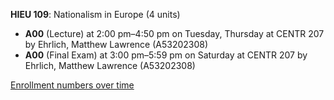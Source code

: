 **HIEU 109**: Nationalism in Europe (4 units)

- **A00** (Lecture) at 2:00 pm–4:50 pm on Tuesday, Thursday at CENTR 207 by Ehrlich, Matthew Lawrence (A53202308)
- **A00** (Final Exam) at 3:00 pm–5:59 pm on Saturday at CENTR 207 by Ehrlich, Matthew Lawrence (A53202308)

[Enrollment numbers over time](./HIEU109.tsv)
